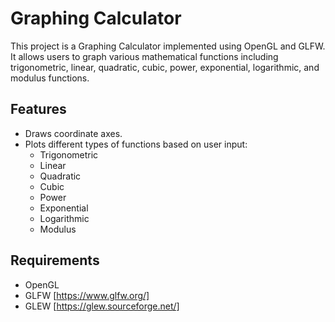 # Graphing Calculator

This project is a Graphing Calculator implemented using OpenGL and GLFW. It allows users to graph various mathematical functions including trigonometric, linear, quadratic, cubic, power, exponential, logarithmic, and modulus functions.

## Features

- Draws coordinate axes.
- Plots different types of functions based on user input:
  - Trigonometric
  - Linear
  - Quadratic
  - Cubic
  - Power
  - Exponential
  - Logarithmic
  - Modulus

## Requirements

- OpenGL
- GLFW [https://www.glfw.org/]
- GLEW [https://glew.sourceforge.net/]